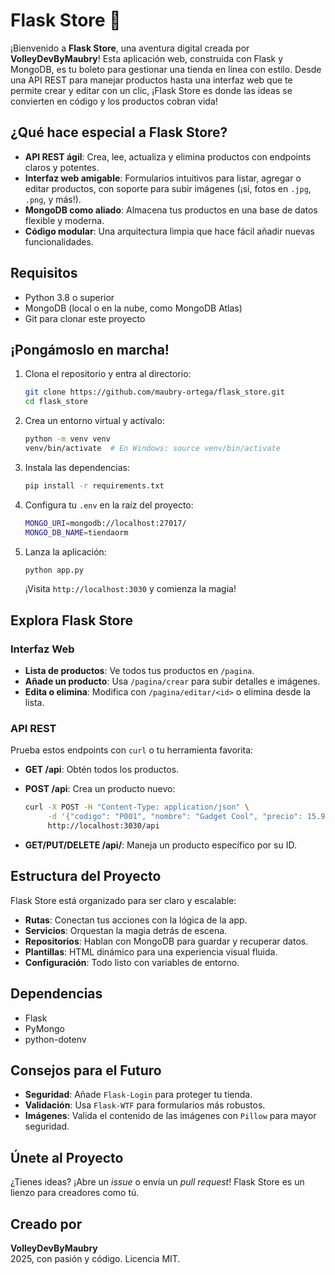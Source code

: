 # Flask Store 🛒

¡Bienvenido a **Flask Store**, una aventura digital creada por **VolleyDevByMaubry**! Esta aplicación web, construida con Flask y MongoDB, es tu boleto para gestionar una tienda en línea con estilo. Desde una API REST para manejar productos hasta una interfaz web que te permite crear y editar con un clic, ¡Flask Store es donde las ideas se convierten en código y los productos cobran vida!

## ¿Qué hace especial a Flask Store?

- **API REST ágil**: Crea, lee, actualiza y elimina productos con endpoints claros y potentes.
- **Interfaz web amigable**: Formularios intuitivos para listar, agregar o editar productos, con soporte para subir imágenes (¡sí, fotos en `.jpg`, `.png`, y más!).
- **MongoDB como aliado**: Almacena tus productos en una base de datos flexible y moderna.
- **Código modular**: Una arquitectura limpia que hace fácil añadir nuevas funcionalidades.

## Requisitos

- Python 3.8 o superior
- MongoDB (local o en la nube, como MongoDB Atlas)
- Git para clonar este proyecto

## ¡Pongámoslo en marcha!

1. Clona el repositorio y entra al directorio:

   ```bash
   git clone https://github.com/maubry-ortega/flask_store.git
   cd flask_store
   ```

2. Crea un entorno virtual y actívalo:

   ```bash
   python -m venv venv
   venv/bin/activate  # En Windows: source venv/bin/activate
   ```

3. Instala las dependencias:

   ```bash
   pip install -r requirements.txt
   ```

4. Configura tu `.env` en la raíz del proyecto:

   ```bash
   MONGO_URI=mongodb://localhost:27017/
   MONGO_DB_NAME=tiendaorm
   ```

5. Lanza la aplicación:

   ```bash
   python app.py
   ```

   ¡Visita `http://localhost:3030` y comienza la magia!

## Explora Flask Store

### Interfaz Web

- **Lista de productos**: Ve todos tus productos en `/pagina`.
- **Añade un producto**: Usa `/pagina/crear` para subir detalles e imágenes.
- **Edita o elimina**: Modifica con `/pagina/editar/<id>` o elimina desde la lista.

### API REST

Prueba estos endpoints con `curl` o tu herramienta favorita:

- **GET /api**: Obtén todos los productos.
- **POST /api**: Crea un producto nuevo:

  ```bash
  curl -X POST -H "Content-Type: application/json" \
       -d '{"codigo": "P001", "nombre": "Gadget Cool", "precio": 15.99, "foto": "/static/img/gadget.jpg", "categoria": "Tech"}' \
       http://localhost:3030/api
  ```

- **GET/PUT/DELETE /api/**: Maneja un producto específico por su ID.

## Estructura del Proyecto

Flask Store está organizado para ser claro y escalable:

- **Rutas**: Conectan tus acciones con la lógica de la app.
- **Servicios**: Orquestan la magia detrás de escena.
- **Repositorios**: Hablan con MongoDB para guardar y recuperar datos.
- **Plantillas**: HTML dinámico para una experiencia visual fluida.
- **Configuración**: Todo listo con variables de entorno.

## Dependencias

- Flask
- PyMongo
- python-dotenv

## Consejos para el Futuro

- **Seguridad**: Añade `Flask-Login` para proteger tu tienda.
- **Validación**: Usa `Flask-WTF` para formularios más robustos.
- **Imágenes**: Valida el contenido de las imágenes con `Pillow` para mayor seguridad.

## Únete al Proyecto

¿Tienes ideas? ¡Abre un _issue_ o envía un _pull request_! Flask Store es un lienzo para creadores como tú.

## Creado por

**VolleyDevByMaubry**\
2025, con pasión y código. Licencia MIT.
